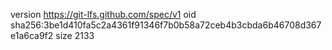 version https://git-lfs.github.com/spec/v1
oid sha256:3be1d410fa5c2a4361f91346f7b0b58a72ceb4b3cbda6b46708d367e1a6ca9f2
size 2133
